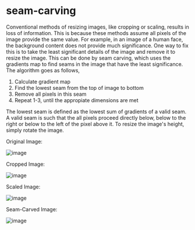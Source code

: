 # seam-carving

Conventional methods of resizing images, like cropping or scaling, results in loss of information. This is because these methods assume all pixels of the image provide the same value. For example, in an image of a human face, the background content does not provide much significance. One way to fix this is to take the least significant details of the image and remove it to resize the image. This can be done by seam carving, which uses the gradients map to find seams in the image that have the least significance. The algorithm goes as follows,

1. Calculate gradient map
2. Find the lowest seam from the top of image to bottom
3. Remove all pixels in this seam
4. Repeat 1-3, until the appropiate dimensions are met

The lowest seam is defined as the lowest sum of gradients of a valid seam.
A valid seam is such that the all pixels proceed directly below, below to the right or below to the left of the pixel above it.
To resize the image's height, simply rotate the image.

Original Image:

![image](https://user-images.githubusercontent.com/24669054/111707683-e6f0cc80-881a-11eb-8a3a-d03bf992e124.png)

Cropped Image:

![image](https://user-images.githubusercontent.com/24669054/111715766-f37d2100-882a-11eb-9b5c-124a15188b08.png)

Scaled Image:

![image](https://user-images.githubusercontent.com/24669054/111715783-fbd55c00-882a-11eb-96ad-d6e3c055572e.png)

Seam-Carved Image:

![image](https://user-images.githubusercontent.com/24669054/111715823-17d8fd80-882b-11eb-9393-0ff0b22fcd74.png)
